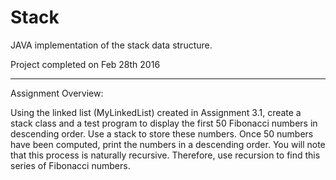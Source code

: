 # Stack
JAVA implementation of the stack data structure.

Project completed on Feb 28th 2016

--------------------------------------------------
 Assignment Overview:
 
 Using the linked list (MyLinkedList) created in Assignment 3.1, 
  create a stack class and a test program to display 
  the first 50 Fibonacci numbers in descending order. 
  Use a stack to store these numbers. Once 50 numbers have been computed,
  print the numbers in a descending order. You will note that this 
  process is naturally recursive. Therefore, use recursion to find 
  this series of Fibonacci numbers.
